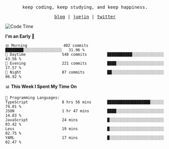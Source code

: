 <p align="center">
  <samp>
    <span>keep coding, keep studying, and keep happiness.</span>
  </samp>
</p>

<p align="center">
  <samp>
    <a href="https://deweyou.me">blog</a>  |
    <a href="https://juejin.cn/user/4309700183594366">juejin</a> |
    <a href="https://twitter.com/ouduidui">twitter</a>
  </samp>
</p>

<!--START_SECTION:waka-->
![Code Time](http://img.shields.io/badge/Code%20Time-5%2C249%20hrs%2022%20mins-blue)

**I'm an Early 🐤** 

```text
🌞 Morning                402 commits         ████████░░░░░░░░░░░░░░░░░   31.96 % 
🌆 Daytime                548 commits         ███████████░░░░░░░░░░░░░░   43.56 % 
🌃 Evening                221 commits         ████░░░░░░░░░░░░░░░░░░░░░   17.57 % 
🌙 Night                  87 commits          ██░░░░░░░░░░░░░░░░░░░░░░░   06.92 % 
```


📊 **This Week I Spent My Time On** 

```text
💬 Programming Languages: 
TypeScript               8 hrs 56 mins       ███████████████████░░░░░░   74.01 % 
JSON                     1 hr 47 mins        ████░░░░░░░░░░░░░░░░░░░░░   14.83 % 
JavaScript               24 mins             █░░░░░░░░░░░░░░░░░░░░░░░░   03.42 % 
Less                     19 mins             █░░░░░░░░░░░░░░░░░░░░░░░░   02.75 % 
YAML                     17 mins             █░░░░░░░░░░░░░░░░░░░░░░░░   02.47 % 
```


<!--END_SECTION:waka-->
